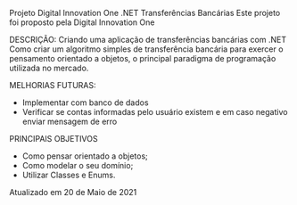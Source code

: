 Projeto Digital Innovation One .NET
Transferências Bancárias
Este projeto foi proposto pela Digital Innovation One

DESCRIÇÃO:
Criando uma aplicação de transferências bancárias com .NET Como criar um algoritmo simples de transferência bancária para exercer o pensamento orientado a objetos, o principal paradigma de programação utilizada no mercado.

MELHORIAS FUTURAS:
- Implementar com banco de dados
- Verificar se contas informadas pelo usuário existem e em caso negativo enviar mensagem de erro

PRINCIPAIS OBJETIVOS
- Como pensar orientado a objetos;
- Como modelar o seu domínio;
- Utilizar Classes e Enums.

Atualizado em 20 de Maio de 2021
